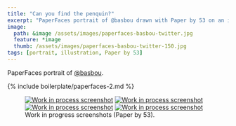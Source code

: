 ```yaml
---
title: "Can you find the penquin?"
excerpt: "PaperFaces portrait of @basbou drawn with Paper by 53 on an iPad."
image: 
  path: &image /assets/images/paperfaces-basbou-twitter.jpg 
  feature: *image
  thumb: /assets/images/paperfaces-basbou-twitter-150.jpg
tags: [portrait, illustration, Paper by 53]
---
```


PaperFaces portrait of <a href="http://twitter.com/basbou">@basbou</a>.

{% include boilerplate/paperfaces-2.md %}

<figure class="half">
	<a href="{{ site.url }}/assets/images/paperfaces-basbou-process-1-lg.jpg"><img src="{{ site.url }}/assets/images/paperfaces-basbou-process-1-600.jpg" alt="Work in process screenshot"></a>
	<a href="{{ site.url }}/assets/images/paperfaces-basbou-process-2-lg.jpg"><img src="{{ site.url }}/assets/images/paperfaces-basbou-process-2-600.jpg" alt="Work in process screenshot"></a>
	<a href="{{ site.url }}/assets/images/paperfaces-basbou-process-3-lg.jpg"><img src="{{ site.url }}/assets/images/paperfaces-basbou-process-3-600.jpg" alt="Work in process screenshot"></a>
	<a href="{{ site.url }}/assets/images/paperfaces-basbou-process-4-lg.jpg"><img src="{{ site.url }}/assets/images/paperfaces-basbou-process-4-600.jpg" alt="Work in process screenshot"></a>
	<figcaption>Work in progress screenshots (Paper by 53).</figcaption>
</figure>
